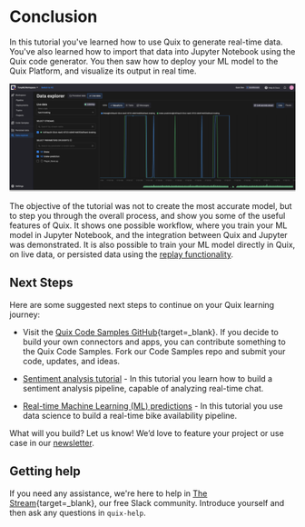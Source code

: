 # Conclusion

In this tutorial you've learned how to use Quix to generate real-time data. You've also learned how to import that data into Jupyter Notebook using the Quix code generator. You then saw how to deploy your ML model to the Quix Platform, and visualize its output in real time.

![Data explorer](./images/visualize-result.png)

The objective of the tutorial was not to create the most accurate model, but to step you through the overall process, and show you some of the useful features of Quix. It shows one possible workflow, where you train your ML model in Jupyter Notebook, and the integration between Quix and Jupyter was demonstrated. It is also possible to train your ML model directly in Quix, on live data, or persisted data using the [replay functionality](../../how-to/replay.md).

## Next Steps

Here are some suggested next steps to continue on your Quix learning journey:

* Visit the [Quix Code Samples GitHub](https://github.com/quixio/quix-samples){target=_blank}. If you decide to build your own connectors and apps, you can contribute something to the Quix Code Samples. Fork our Code Samples repo and submit your code, updates, and ideas.

* [Sentiment analysis tutorial](../sentiment-analysis/index.md) - In this tutorial you learn how to build a sentiment analysis pipeline, capable of analyzing real-time chat.

* [Real-time Machine Learning (ML) predictions](../data-science/index.md) - In this tutorial you use data science to build a real-time bike availability pipeline.

What will you build? Let us know! We’d love to feature your project or use case in our [newsletter](https://www.quix.io/community/).

## Getting help

If you need any assistance, we're here to help in [The Stream](https://join.slack.com/t/stream-processing/shared_invite/zt-13t2qa6ea-9jdiDBXbnE7aHMBOgMt~8g){target=_blank}, our free Slack community. Introduce yourself and then ask any questions in `quix-help`.
